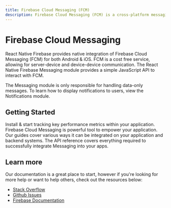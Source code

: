 ```yaml
---
title: Firebase Cloud Messaging (FCM)
description: Firebase Cloud Messaging (FCM) is a cross-platform messaging solution that lets you reliably deliver messages at no cost.
---
```


# Firebase Cloud Messaging

React Native Firebase provides native integration of Firebase Cloud Messaging (FCM) for both Android & iOS. FCM is a
cost free service, allowing for server-device and device-device communication. The React Native Firebase Messaging
module provides a simple JavaScript API to interact with FCM.

The Messaging module is only responsible for handling data-only messages. To learn how to display notifications to
users, view the <Anchor group="notifications" href="/">Notifications</Anchor> module.

<Youtube id="sioEY4tWmLI" />

## Getting Started

<Grid columns="3">
	<Block
		icon="build"
		color="#ffc107"
		title="Quick Start"
		to="/quick-start"
	>
    Install & start tracking key performance metrics within your application.
	</Block>
	<Block
		icon="school"
		color="#4CAF50"
		title="Guides"
		version={false}
		to="/guides?tags=messaging"
	>
	  Firebase Cloud Messaging is powerful tool to empower your application. Our guides cover various ways it can be integrated
	  on your application and backend systems.
	</Block>
  <Block
		icon="layers"
		color="#03A9F4"
		title="Reference"
		to="/reference"
	>
    The API reference covers everything required to successfully integrate Messaging into your apps.
	</Block>
</Grid>

## Learn more

Our documentation is a great place to start, however if you're looking for more help or want to help others,
check out the resources below:

- [Stack Overflow](https://stackoverflow.com/questions/tagged/react-native-firebase-messaging)
- [Github Issues](https://github.com/invertase/react-native-firebase/issues?utf8=%E2%9C%93&q=is%3Aissue+sort%3Aupdated-desc+label%3Amessaging+)
- [Firebase Documentation](https://firebase.google.com/docs/perf-mon?utm_source=invertase&utm_medium=react-native-firebase&utm_campaign=messaging)
